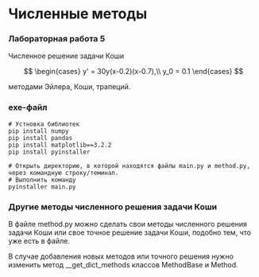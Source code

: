 # Численные методы

### Лабораторная работа 5

Численное решение задачи Коши

$$
\begin{cases}
y' = 30y(x-0.2)(x-0.7),\\
y_0 = 0.1
\end{cases}
$$

методами Эйлера, Коши, трапеций.

### exe-файл

```
# Устновка библиотек
pip install numpy
pip install pandas
pip install matplotlib==3.2.2
pip install pyinstaller 

# Открыть директорию, в которой находятся файлы main.py и method.py, через командную строку/теминал. 
# Выполнить команду
pyinstaller main.py
```

### Другие методы численного решения задачи Коши

В файле method.py можно сделать свои методы численного решения задачи Коши или свое точное решение задачи Коши, подобно тем, что уже есть в файле.

В случае добавления новых методов или точного решения нужно изменить метод __get_dict_methods классов MethodBase и Method.
